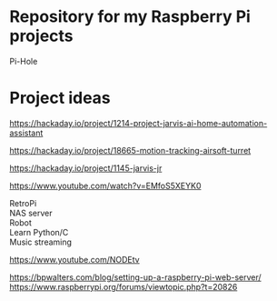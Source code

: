 # Repository for my Raspberry Pi projects

Pi-Hole


# Project ideas


https://hackaday.io/project/1214-project-jarvis-ai-home-automation-assistant

https://hackaday.io/project/18665-motion-tracking-airsoft-turret

https://hackaday.io/project/1145-jarvis-jr

https://www.youtube.com/watch?v=EMfoS5XEYK0

RetroPi  
NAS server  
Robot  
Learn Python/C  
Music streaming  

https://www.youtube.com/NODEtv

https://bpwalters.com/blog/setting-up-a-raspberry-pi-web-server/  
https://www.raspberrypi.org/forums/viewtopic.php?t=20826
